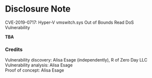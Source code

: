 # Disclosure Note 

CVE-2019-0717: Hyper-V vmswitch.sys Out of Bounds Read DoS Vulnerability

**TBA**

### Credits

Vulnerability discovery: Alisa Esage (independently), R of Zero Day LLC  
Vulnerability analysis: Alisa Esage  
Proof of concept: Alisa Esage